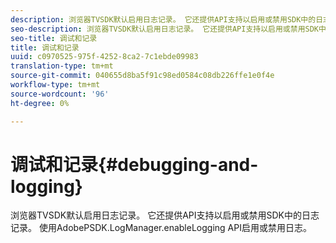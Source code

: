 ```yaml
---
description: 浏览器TVSDK默认启用日志记录。 它还提供API支持以启用或禁用SDK中的日志记录。 使用AdobePSDK.LogManager.enableLogging API启用或禁用日志。
seo-description: 浏览器TVSDK默认启用日志记录。 它还提供API支持以启用或禁用SDK中的日志记录。 使用AdobePSDK.LogManager.enableLogging API启用或禁用日志。
seo-title: 调试和记录
title: 调试和记录
uuid: c0970525-975f-4252-8ca2-7c1ebde09983
translation-type: tm+mt
source-git-commit: 040655d8ba5f91c98ed0584c08db226ffe1e0f4e
workflow-type: tm+mt
source-wordcount: '96'
ht-degree: 0%

---
```



# 调试和记录{#debugging-and-logging}

浏览器TVSDK默认启用日志记录。 它还提供API支持以启用或禁用SDK中的日志记录。 使用AdobePSDK.LogManager.enableLogging API启用或禁用日志。

